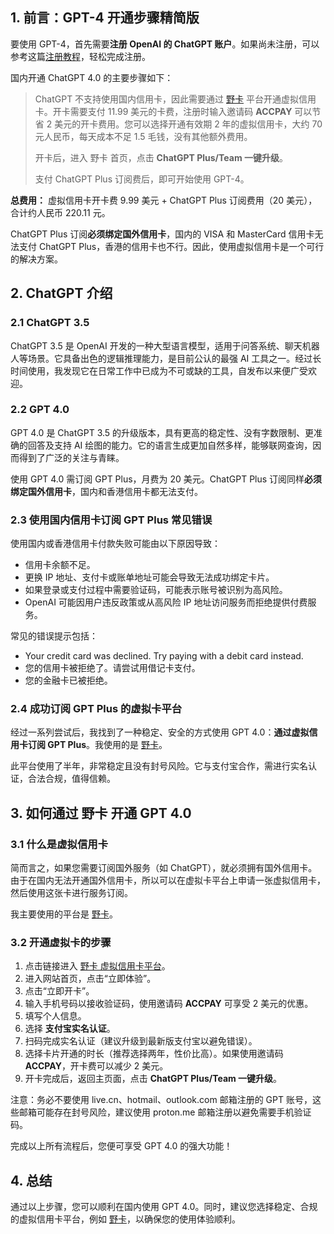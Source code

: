 ## 1. 前言：GPT-4 开通步骤精简版

要使用 GPT-4，首先需要**注册 OpenAI 的 ChatGPT 账户**。如果尚未注册，可以参考这篇[注册教程](https://bit.ly/bewildcard)，轻松完成注册。

国内开通 ChatGPT 4.0 的主要步骤如下：

> ChatGPT 不支持使用国内信用卡，因此需要通过 [野卡](https://bit.ly/bewildcard) 平台开通虚拟信用卡。开卡需要支付 11.99 美元的卡费，注册时输入邀请码 **ACCPAY** 可以节省 2 美元的开卡费用。您可以选择开通有效期 2 年的虚拟信用卡，大约 70 元人民币，每天成本不足 1.5 毛钱，没有其他额外费用。
>
> 开卡后，进入 野卡 首页，点击 **ChatGPT Plus/Team 一键升级**。
>
> 支付 ChatGPT Plus 订阅费后，即可开始使用 GPT-4。

**总费用：** 虚拟信用卡开卡费 9.99 美元 + ChatGPT Plus 订阅费用（20 美元），合计约人民币 220.11 元。

ChatGPT Plus 订阅**必须绑定国外信用卡**，国内的 VISA 和 MasterCard 信用卡无法支付 ChatGPT Plus，香港的信用卡也不行。因此，使用虚拟信用卡是一个可行的解决方案。

## 2. ChatGPT 介绍

### 2.1 ChatGPT 3.5

ChatGPT 3.5 是 OpenAI 开发的一种大型语言模型，适用于问答系统、聊天机器人等场景。它具备出色的逻辑推理能力，是目前公认的最强 AI 工具之一。经过长时间使用，我发现它在日常工作中已成为不可或缺的工具，自发布以来便广受欢迎。

### 2.2 GPT 4.0

GPT 4.0 是 ChatGPT 3.5 的升级版本，具有更高的稳定性、没有字数限制、更准确的回答及支持 AI 绘图的能力。它的语言生成更加自然多样，能够联网查询，因而得到了广泛的关注与青睐。

使用 GPT 4.0 需订阅 GPT Plus，月费为 20 美元。ChatGPT Plus 订阅同样**必须绑定国外信用卡**，国内和香港信用卡都无法支付。

### 2.3 使用国内信用卡订阅 GPT Plus 常见错误

使用国内或香港信用卡付款失败可能由以下原因导致：

- 信用卡余额不足。
- 更换 IP 地址、支付卡或账单地址可能会导致无法成功绑定卡片。
- 如果登录或支付过程中需要验证码，可能表示账号被识别为高风险。
- OpenAI 可能因用户违反政策或从高风险 IP 地址访问服务而拒绝提供付费服务。

常见的错误提示包括：

- Your credit card was declined. Try paying with a debit card instead.
- 您的信用卡被拒绝了。请尝试用借记卡支付。
- 您的金融卡已被拒绝。

### 2.4 成功订阅 GPT Plus 的虚拟卡平台

经过一系列尝试后，我找到了一种稳定、安全的方式使用 GPT 4.0：**通过虚拟信用卡订阅 GPT Plus**。我使用的是 [野卡](https://bit.ly/bewildcard)。

此平台使用了半年，非常稳定且没有封号风险。它与支付宝合作，需进行实名认证，合法合规，值得信赖。

## 3. 如何通过 野卡 开通 GPT 4.0

### 3.1 什么是虚拟信用卡

简而言之，如果您需要订阅国外服务（如 ChatGPT），就必须拥有国外信用卡。由于在国内无法开通国外信用卡，所以可以在虚拟卡平台上申请一张虚拟信用卡，然后使用这张卡进行服务订阅。

我主要使用的平台是 [野卡](https://bit.ly/bewildcard)。

### 3.2 开通虚拟卡的步骤

1. 点击链接进入 [野卡 虚拟信用卡平台](https://bit.ly/bewildcard)。
2. 进入网站首页，点击“立即体验”。
3. 点击“立即开卡”。
4. 输入手机号码以接收验证码，使用邀请码 **ACCPAY** 可享受 2 美元的优惠。
5. 填写个人信息。
6. 选择 **支付宝实名认证**。
7. 扫码完成实名认证（建议升级到最新版支付宝以避免错误）。
8. 选择卡片开通的时长（推荐选择两年，性价比高）。如果使用邀请码 **ACCPAY**，开卡费可以减少 2 美元。
9. 开卡完成后，返回主页面，点击 **ChatGPT Plus/Team 一键升级**。

注意：务必不要使用 live.cn、hotmail、outlook.com 邮箱注册的 GPT 账号，这些邮箱可能存在封号风险，建议使用 proton.me 邮箱注册以避免需要手机验证码。

完成以上所有流程后，您便可享受 GPT 4.0 的强大功能！

## 4. 总结

通过以上步骤，您可以顺利在国内使用 GPT 4.0。同时，建议您选择稳定、合规的虚拟信用卡平台，例如 [野卡](https://bit.ly/bewildcard)，以确保您的使用体验顺利。